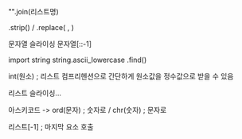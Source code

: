 "".join(리스트명)

.strip() / .replace( , )

문자열 슬라이싱 문자열[::-1]

import string 
string.ascii_lowercase
.find()

int(원소) ; 리스트 컴프리헨션으로 간단하게 원소값을 정수값으로 받을 수 있음

리스트 슬라이싱...

아스키코드 -> ord(문자) ; 숫자로 / chr(숫자) ; 문자로

리스트[-1] ; 마지막 요소 호출